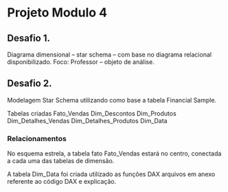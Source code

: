 # Projeto Modulo 4

## Desafio 1. 
Diagrama dimensional – star schema – com base no diagrama relacional disponibilizado.
Foco: Professor – objeto de análise.

## Desafio 2. 
Modelagem Star Schema utilizando como base a tabela Financial Sample. 

Tabelas criadas
Fato_Vendas
Dim_Descontos
Dim_Produtos 
Dim_Detalhes_Vendas
Dim_Detalhes_Produtos 
Dim_Data

### Relacionamentos 
No esquema estrela, a tabela fato Fato_Vendas estará no centro, conectada a cada uma das tabelas de dimensão.

A tabela Dim_Data foi criada utilizado as funções DAX arquivos em anexo referente ao código DAX e explicação.


